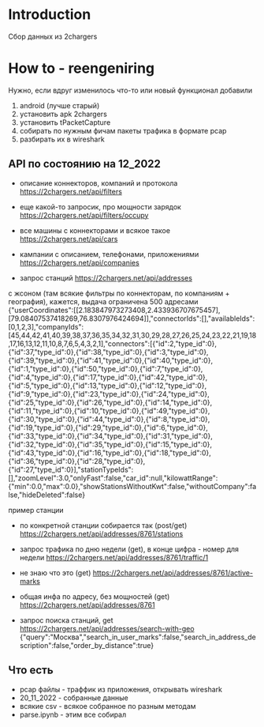# Introduction

Сбор данных из 2chargers

# How to - reengeniring
Нужно, если вдруг изменилось что-то или новый функционал добавили
1. android (лучше старый)
2. установить apk 2chargers
3. установить tPacketCapture
4. собирать по нужным фичам пакеты трафика в формате pcap
5. разбирать их в wireshark 

## API по состоянию на 12_2022

- описание коннекторов, компаний и протокола
https://2chargers.net/api/filters

- еще какой-то запросик, про мощности зарядок
https://2chargers.net/api/filters/occupy

- все машины с коннекторами и всякое такое
https://2chargers.net/api/cars

- кампании с описанием, телефонами, приложениями
https://2chargers.net/api/companies

- запрос станций
https://2chargers.net/api/addresses

с жсоном (там всякие фильтры по коннекторам, по компаниям + география), кажется, выдача ограничена 500 адресами
{"userCoordinates":[[2.183847973273408,2.433936707675457],[79.08407537418269,76.8307976424694]],"connectorIds":[],"availableIds":[0,1,2,3],"companyIds":[45,44,42,41,40,39,38,37,36,35,34,32,31,30,29,28,27,26,25,24,23,22,21,19,18,17,16,13,12,11,10,8,7,6,5,4,3,2,1],"connectors":[{"id":2,"type_id":0},{"id":37,"type_id":0},{"id":38,"type_id":0},{"id":3,"type_id":0},{"id":39,"type_id":0},{"id":41,"type_id":0},{"id":40,"type_id":0},{"id":1,"type_id":0},{"id":50,"type_id":0},{"id":7,"type_id":0},{"id":4,"type_id":0},{"id":17,"type_id":0},{"id":42,"type_id":0},{"id":5,"type_id":0},{"id":13,"type_id":0},{"id":12,"type_id":0},{"id":9,"type_id":0},{"id":23,"type_id":0},{"id":24,"type_id":0},{"id":25,"type_id":0},{"id":26,"type_id":0},{"id":14,"type_id":0},{"id":11,"type_id":0},{"id":10,"type_id":0},{"id":49,"type_id":0},{"id":30,"type_id":0},{"id":44,"type_id":0},{"id":8,"type_id":0},{"id":19,"type_id":0},{"id":29,"type_id":0},{"id":6,"type_id":0},{"id":33,"type_id":0},{"id":34,"type_id":0},{"id":31,"type_id":0},{"id":32,"type_id":0},{"id":35,"type_id":0},{"id":15,"type_id":0},{"id":43,"type_id":0},{"id":16,"type_id":0},{"id":18,"type_id":0},{"id":36,"type_id":0},{"id":28,"type_id":0},{"id":27,"type_id":0}],"stationTypeIds":[],"zoomLevel":3.0,"onlyFast":false,"car_id":null,"kilowattRange":{"min":0.0,"max":0.0},"showStationsWithoutKwt":false,"withoutCompany":false,"hideDeleted":false}

пример станции

- по конкретной станции собирается так (post/get)
https://2chargers.net/api/addresses/8761/stations

- запрос трафика по дню недели (get), в конце цифра - номер для недели
https://2chargers.net/api/addresses/8761/traffic/1

- не знаю что это (get)
https://2chargers.net/api/addresses/8761/active-marks

- общая инфа по адресу, без мощностей (get)
https://2chargers.net/api/addresses/8761

- запрос поиска станций, get
https://2chargers.net/api/addresses/search-with-geo
{"query":"Москва","search_in_user_marks":false,"search_in_address_description":false,"order_by_distance":true}

## Что есть
- pcap файлы - траффик из приложения, открывать wireshark
- 20_11_2022 - собранные данные
- всякие csv - всякое собранное по разным методам
- parse.ipynb - этим все собирал